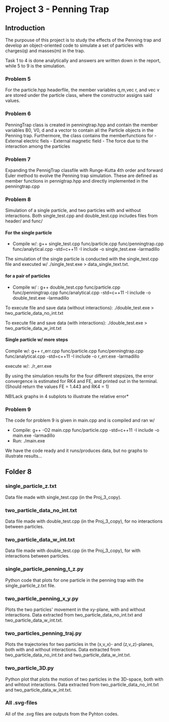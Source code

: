 # Project 3 - Penning Trap

## Introduction


The purpouse of this project is to study the effects of the Penning trap and develop an object-oriented code to simulate a set of particles with charges(q) and masses(m) in the trap.

Task 1 to 4 is done analytically and answers are written down in the report, while 5 to 9 is the simulation.

### Problem 5
For the particle.hpp headerfile, the member variables q,m,vec r, and vec v are stored under the particle class, where the constructor assigns said values.

### Problem 6

PenningTrap class is created in penningtrap.hpp and contain the member variables B0, V0, d
and a vector to contain all the Particle objects in the Penning trap. Furthermore, the class
contains the memberfunctions for
        - External electric fiels
        - External magnetic field
        - The force due to the interaction among the particles

### Problem 7

Expanding the PennigTrap classfile with Runge-Kutta 4th order and forward Euler method to evolve the Penning trap simulation. These are defined as member functions in pennigtrap.hpp and directly implemented in the penningtrap.cpp


### Problem 8

Simulation of a single particle, and two particles with and without interactions. Both single_test.cpp and double_test.cpp includes files from header/ and func/

#### For the single particle

* Compile w/: g++ single_test.cpp func/particle.cpp func/penningtrap.cpp func/analytical.cpp -std=c++11 -I include -o single_test.exe -larmadillo

The simulation of the single particle is conducted with the single_test.cpp file and executed w/ ./single_test.exe > data_single_text.txt.

#### for a pair of particles

* Compile w/ : g++ double_test.cpp func/particle.cpp func/penningtrap.cpp func/analytical.cpp -std=c++11 -I include -o double_test.exe -larmadillo

To execute file and save data (without interactions): ./double_test.exe > two_particle_data_no_int.txt

To execute file and save data (with interactions): ./double_test.exe > two_particle_data_w_int.txt
#### Single particle w/ more steps

Compile w/: g++ r_err.cpp func/particle.cpp func/penningtrap.cpp func/analytical.cpp -std=c++11 -I include -o r_err.exe -larmadillo

execute w/: ./r_err.exe

By using the simulation results for the four different stepsizes, the error convergence is estimated for RK4 and FE, and printed out in the terminal.
(Should return the values FE = 1.443 and RK4 = 1)

NB!Lack graphs in 4 subplots to illustrate the relative error*


### Problem 9

The code for problem 9 is given in main.cpp  and is compiled and ran w/

- Compile: g++ -O2 main.cpp func/particle.cpp  -std=c++11 -I include -o main.exe -larmadillo
- Run: ./main.exe

We have the code ready and it runs/produces data, but no graphs to illustrate results...

## Folder 8

### single_particle_z.txt
Data file made with single_test.cpp (in the Proj_3_copy).

### two_particle_data_no_int.txt
Data file made with double_test.cpp (in the Proj_3_copy), for no interactions between particles.

### two_particle_data_w_int.txt
Data file made with double_test.cpp (in the Proj_3_copy), for with interactions between particles.

### single_particle_penning_t_z.py
Python code that plots for one particle in the penning trap with the single_particle_z.txt file.

### two_particle_penning_x_y.py
Plots the two particles' movement in the xy-plane, with and without interactions. Data extracted from two_particle_data_no_int.txt and two_particle_data_w_int.txt.

### two_particles_penning_traj.py
Plots the trajectories for two particles in the (x,v_x)- and (z,v_z)-planes, both with and without interactions. Data extracted from two_particle_data_no_int.txt and two_particle_data_w_int.txt.

### two_particle_3D.py
Python plot that plots the motion of two particles in the 3D-space, both with and wihtout interactions. Data extracted from two_particle_data_no_int.txt and two_particle_data_w_int.txt.

### All .svg-files
All of the .svg files are outputs from the Pyhton codes.
